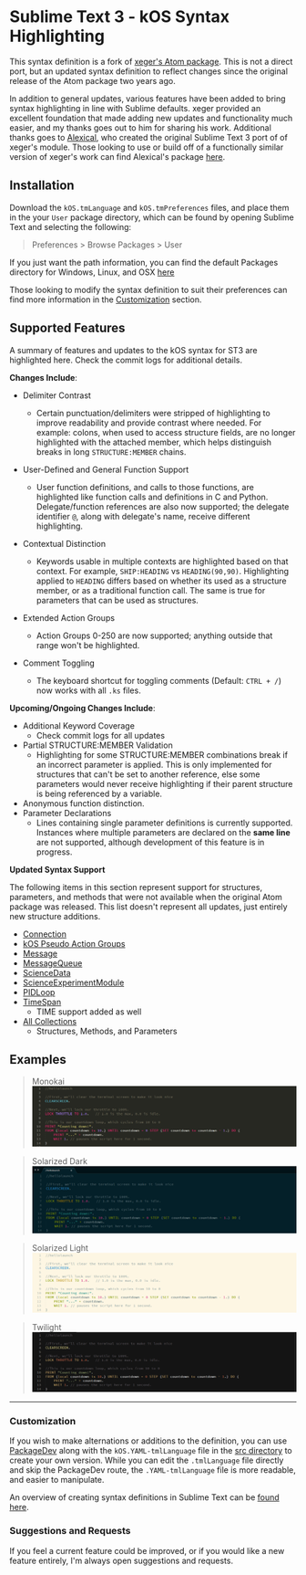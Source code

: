 # Sublime Text 3 - kOS Syntax Highlighting

This syntax definition is a fork of [xeger's Atom package](https://github.com/KSP-KOS/EditorTools/tree/develop/Atom).  This is not a direct port, but an updated syntax definition to reflect changes since the original release of the Atom package two years ago.

In addition to general updates, various features have been added to bring syntax highlighting in line with Sublime defaults.  xeger provided an excellent foundation that made adding new updates and functionality much easier, and my thanks goes out to him for sharing his work.  Additional thanks goes to [Alexical](https://github.com/Alexical), who created the original Sublime Text 3 port of of xeger's module.  Those looking to use or build off of a functionally similar version of xeger's work can find Alexical's package [here](https://github.com/KSP-KOS/EditorTools/tree/develop/SublimeText3/src/OriginalPort).

## Installation

Download the `kOS.tmLanguage` and `kOS.tmPreferences` files, and place them in the your `User` package directory, which can be found by opening Sublime Text and selecting the following:

> Preferences > Browse Packages > User

If you just want the path information, you can find the default Packages directory for Windows, Linux, and OSX [here](https://www.sublimetext.com/docs/3/revert.html)

Those looking to modify the syntax definition to suit their preferences can find more information in the [Customization](https://github.com/KSP-KOS/EditorTools/tree/develop/SublimeText3#customizations) section.

## Supported Features

A summary of features and updates to the kOS syntax for ST3 are highlighted here. Check the commit logs for additional details.

**Changes Include**:

  - Delimiter Contrast
    - Certain punctuation/delimiters were stripped of highlighting to improve readability and provide contrast where needed.  For example: colons, when used to access structure fields, are no longer highlighted with the attached member, which helps distinguish breaks in long `STRUCTURE:MEMBER` chains.

  - User-Defined and General Function Support
    - User function definitions, and calls to those functions, are highlighted like function calls and definitions in C and Python.  Delegate/function references are also now supported; the delegate identifier `@`, along with delegate's name, receive different highlighting.

  - Contextual Distinction
    - Keywords usable in multiple contexts are highlighted based on that context. For example, `SHIP:HEADING` vs `HEADING(90,90)`.  Highlighting applied to `HEADING` differs based on whether its used as a structure member, or as a traditional function call.  The same is true for parameters that can be used as structures.

  - Extended Action Groups
    - Action Groups 0-250 are now supported; anything outside that range won't be highlighted.

  - Comment Toggling
    - The keyboard shortcut for toggling comments (Default: `CTRL + /`) now works with all `.ks` files.


**Upcoming/Ongoing Changes Include**:

  - Additional Keyword Coverage
    - Check commit logs for all updates
  - Partial STRUCTURE:MEMBER Validation
    - Highlighting for some STRUCTURE:MEMBER combinations break if an incorrect parameter is applied. This is only implemented for structures that can't be set to another reference, else some parameters would never receive highlighting if their parent structure is being referenced by a variable.
  - Anonymous function distinction.
  - Parameter Declarations
    - Lines containing single parameter definitions is currently supported.  Instances where multiple parameters are declared on the **same line** are not supported, although development of this feature is in progress.


**Updated Syntax Support**

The following items in this section represent support for structures, parameters, and methods that were not available when the original Atom package was released.  This list doesn't represent all updates, just entirely new structure additions.

  - [Connection](https://ksp-kos.github.io/KOS/structures/communication/connection.html)
  - [kOS Pseudo Action Groups](https://ksp-kos.github.io/KOS/commands/flight/systems.html)
  - [Message](https://ksp-kos.github.io/KOS/structures/communication/message.html)
  - [MessageQueue](https://ksp-kos.github.io/KOS/structures/communication/message_queue.html)
  - [ScienceData](https://ksp-kos.github.io/KOS/structures/vessels/sciencedatavalue.html)
  - [ScienceExperimentModule](https://ksp-kos.github.io/KOS/structures/vessels/scienceexperiment.html)
  - [PIDLoop](https://ksp-kos.github.io/KOS/structures/misc/pidloop.html)
  - [TimeSpan](https://ksp-kos.github.io/KOS/structures/misc/time.html)
    - TIME support added as well
  - [All Collections](http://ksp-kos.github.io/KOS_DOC/structures/collections.html)
    - Structures, Methods, and Parameters

## Examples
> Monokai
![Monokai](https://github.com/KSP-KOS/EditorTools/blob/develop/SublimeText3/ExampleImages/MonokaiSnippet.png)

> Solarized Dark
![Solarized Dark](https://github.com/KSP-KOS/EditorTools/blob/develop/SublimeText3/ExampleImages/SolarizedDarkSnippet.png)

> Solarized Light
![Solarized Light](https://github.com/KSP-KOS/EditorTools/blob/develop/SublimeText3/ExampleImages/SolarizedLightSnippet.png)

> Twilight
![Twilight](https://github.com/KSP-KOS/EditorTools/blob/develop/SublimeText3/ExampleImages/TwilightSnippet.png)

---

### Customization

If you wish to make alternations or additions to the definition, you can use [PackageDev](https://github.com/SublimeText/PackageDev) along with the `kOS.YAML-tmlLanguage` file in the [src directory](https://github.com/KSP-KOS/EditorTools/blob/develop/SublimeText3/src) to create your own version. While you can edit the `.tmlLanguage` file directly and skip the PackageDev route, the `.YAML-tmlLanguage` file is more readable, and easier to manipulate.

An overview of creating syntax definitions in Sublime Text can be [found here](http://docs.sublimetext.info/en/latest/extensibility/syntaxdefs.html).

### Suggestions and Requests

If you feel a current feature could be improved, or if you would like a new feature entirely, I'm always open suggestions and requests.
